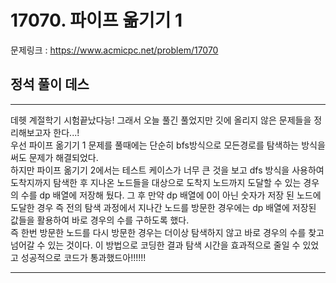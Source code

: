 # 17070. 파이프 옮기기 1

문제링크 : https://www.acmicpc.net/problem/17070

## 정석 풀이 데스

***

데헷 계절학기 시험끝났다능! 그래서 오늘 풀긴 풀었지만 깃에 올리지 않은 문제들을 정리해보고자 한다...!   
우선 파이프 옮기기 1 문제를 풀때에는 단순히 bfs방식으로 모든경로를 탐색하는 방식을 써도 문제가 해결되었다.   
하지만 파이프 옮기기 2에서는 테스트 케이스가 너무 큰 것을 보고 dfs 방식을 사용하여 도착지까지 탐색한 후 지나온 노드들을 대상으로 도착지 노드까지 도달할 수 있는 경우의 수를 dp 배열에 저장해 뒀다. 그 후 만약 dp 배열에 0이 아닌 숫자가 저장 된 노드에 도달한 경우 즉 전의 탐색 과정에서 지나간 노드를 방문한 경우에는 dp 배열에 저장된 값들을  활용하여 바로 경우의 수를 구하도록 했다.   
즉 한번 방문한 노드를 다시 방문한 경우는 더이상 탐색하지 않고 바로 경우의 수를 찾고 넘어갈 수 있는 것이다. 이 방법으로 코딩한 결과 탐색 시간을 효과적으로 줄일 수 있었고 성공적으로 코드가 통과했드아!!!!!!   

***

